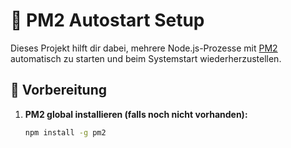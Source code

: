 # 🚀 PM2 Autostart Setup

Dieses Projekt hilft dir dabei, mehrere Node.js-Prozesse mit [PM2](https://pm2.keymetrics.io/) automatisch zu starten und beim Systemstart wiederherzustellen.

## 🔧 Vorbereitung

1. **PM2 global installieren (falls noch nicht vorhanden):**
   ```bash
   npm install -g pm2
